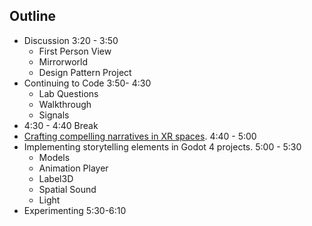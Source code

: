 ## Outline
- Discussion 3:20 - 3:50
  - First Person View
  - Mirrorworld
  - Design Pattern Project
- Continuing to Code 3:50- 4:30
  - Lab Questions
  - Walkthrough
  - Signals
- 4:30 - 4:40 Break
- [Crafting compelling narratives in XR spaces](https://docs.google.com/presentation/d/15XQs10hoVlaxUGuo6hONBR-1INw4MEl3HPVcGNDrHhw/edit?usp=sharing). 4:40 - 5:00
- Implementing storytelling elements in Godot 4 projects. 5:00 - 5:30
  - Models
  - Animation Player
  - Label3D
  - Spatial Sound
  - Light
- Experimenting 5:30-6:10
